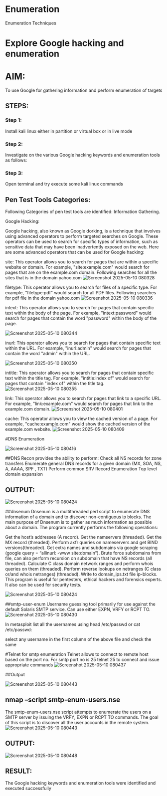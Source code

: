 # Enumeration
Enumeration Techniques

# Explore Google hacking and enumeration 

# AIM:

To use Google for gathering information and perform enumeration of targets

## STEPS:

### Step 1:

Install kali linux either in partition or virtual box or in live mode

### Step 2:

Investigate on the various Google hacking keywords and enumeration tools as follows:


### Step 3:
Open terminal and try execute some kali linux commands

## Pen Test Tools Categories:  

Following Categories of pen test tools are identified:
Information Gathering.

Google Hacking:

Google hacking, also known as Google dorking, is a technique that involves using advanced operators to perform targeted searches on Google. These operators can be used to search for specific types of information, such as sensitive data that may have been inadvertently exposed on the web. Here are some advanced operators that can be used for Google hacking:

site: This operator allows you to search for pages that are within a specific website or domain. For example, "site:example.com" would search for pages that are on the example.com domain.
Following searches for all the sites that is in the domain yahoo.com
![Screenshot 2025-05-10 080328](https://github.com/user-attachments/assets/966f921b-9dd4-4bbd-9f6e-5277b2f10cb2)

filetype: This operator allows you to search for files of a specific type. For example, "filetype:pdf" would search for all PDF files.
Following searches for pdf file in the domain yahoo.com
![Screenshot 2025-05-10 080336](https://github.com/user-attachments/assets/0bf70ec3-8b6d-4250-91f1-2b7734938122)



intext: This operator allows you to search for pages that contain specific text within the body of the page. For example, "intext:password" would search for pages that contain the word "password" within the body of the page.

![Screenshot 2025-05-10 080344](https://github.com/user-attachments/assets/1a403ec4-ad4f-460d-9ee4-cd7599231796)


inurl: This operator allows you to search for pages that contain specific text within the URL. For example, "inurl:admin" would search for pages that contain the word "admin" within the URL.

![Screenshot 2025-05-10 080350](https://github.com/user-attachments/assets/94e3dfdf-cd2d-42a1-b8b2-a871c80c7267)

intitle: This
operator allows you to search for pages that contain specific text within the title tag. For example, "intitle:index of" would search for pages that contain "index of" within the title tag.
![Screenshot 2025-05-10 080355](https://github.com/user-attachments/assets/3dd5cb53-d27a-474f-97ee-3f0f3e2b8be9)

link: This operator allows you to search for pages that link to a specific URL. For example, "link:example.com" would search for pages that link to the example.com domain.
![Screenshot 2025-05-10 080401](https://github.com/user-attachments/assets/eaa04bc4-0482-41d3-88a7-9eab83638b87)

cache: This operator allows you to view the cached version of a page. For example, "cache:example.com" would show the cached version of the example.com website.
![Screenshot 2025-05-10 080409](https://github.com/user-attachments/assets/0eb24333-7990-4304-b017-59b1374683eb)


 
#DNS Enumeration

![Screenshot 2025-05-10 080416](https://github.com/user-attachments/assets/bf9d888c-40d5-442f-aa4e-b4dc0578de2c)

##DNS Recon
provides the ability to perform:
Check all NS records for zone transfers
Enumerate general DNS records for a given domain (MX, SOA, NS, A, AAAA, SPF , TXT)
Perform common SRV Record Enumeration
Top level domain expansion
## OUTPUT:

![Screenshot 2025-05-10 080424](https://github.com/user-attachments/assets/b6b293aa-bb40-4a63-b5dd-72b8369c678b)






##dnsenum
Dnsenum is a multithreaded perl script to enumerate DNS information of a domain and to discover non-contiguous ip blocks. The main purpose of Dnsenum is to gather as much information as possible about a domain. The program currently performs the following operations:

Get the host’s addresses (A record).
Get the namservers (threaded).
Get the MX record (threaded).
Perform axfr queries on nameservers and get BIND versions(threaded).
Get extra names and subdomains via google scraping (google query = “allinurl: -www site:domain”).
Brute force subdomains from file, can also perform recursion on subdomain that have NS records (all threaded).
Calculate C class domain network ranges and perform whois queries on them (threaded).
Perform reverse lookups on netranges (C class or/and whois netranges) (threaded).
Write to domain_ips.txt file ip-blocks.
This program is useful for pentesters, ethical hackers and forensics experts. It also can be used for security tests.


![Screenshot 2025-05-10 080424](https://github.com/user-attachments/assets/43ec2d81-7fe8-4ba5-a037-3c2c29ba58fc)


##smtp-user-enum
Username guessing tool primarily for use against the default Solaris SMTP service. Can use either EXPN, VRFY or RCPT TO.
![Screenshot 2025-05-10 080430](https://github.com/user-attachments/assets/4ec71ec9-f844-4036-a88d-c1f3d06850ed)

In metasploit list all the usernames using head /etc/passwd or cat /etc/passwd:

select any username in the first column of the above file and check the same


#Telnet for smtp enumeration
Telnet allows to connect to remote host based on the port no. For smtp port no is 25
telnet <host address> 25 to connect
and issue appropriate commands
![Screenshot 2025-05-10 080437](https://github.com/user-attachments/assets/9c558cc8-19fa-4f49-83a3-a29f90ed148c)


  
 ##Output
  
  ![Screenshot 2025-05-10 080443](https://github.com/user-attachments/assets/840350fe-dda0-4003-b763-904f93a21e19)


## nmap –script smtp-enum-users.nse <hostname>

The smtp-enum-users.nse script attempts to enumerate the users on a SMTP server by issuing the VRFY, EXPN or RCPT TO commands. The goal of this script is to discover all the user accounts in the remote system.
![Screenshot 2025-05-10 080443](https://github.com/user-attachments/assets/d41ef27b-aadc-4c25-8aef-bb561b8ed67d)


## OUTPUT:

![Screenshot 2025-05-10 080448](https://github.com/user-attachments/assets/578f3748-7464-4c0c-9445-097d44decd5a)

## RESULT:
The Google hacking keywords and enumeration tools were identified and executed successfully

